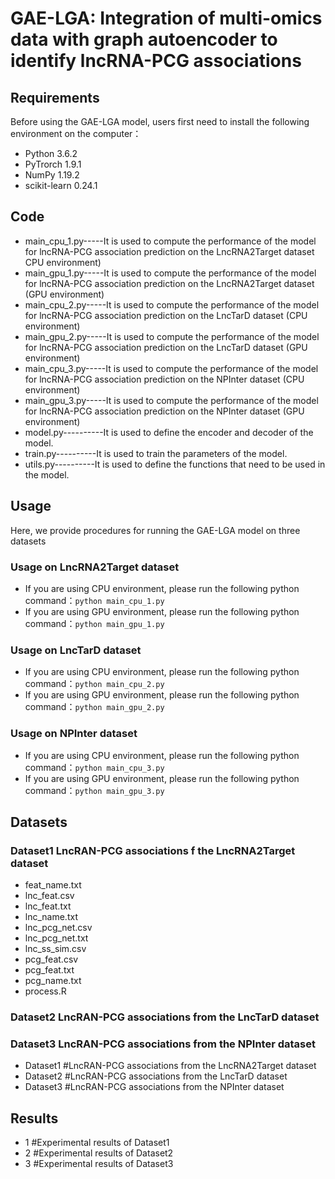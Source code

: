 # GAE-LGA: Integration of multi-omics data with graph autoencoder to identify lncRNA-PCG associations

## Requirements
Before using the GAE-LGA model, users first need to install the following environment on the computer：
  * Python 3.6.2
  * PyTrorch 1.9.1
  * NumPy 1.19.2
  * scikit-learn 0.24.1

## Code
  * main_cpu_1.py-----It is used to compute the performance of the model for lncRNA-PCG association prediction on the LncRNA2Target dataset CPU environment)
  * main_gpu_1.py-----It is used to compute the performance of the model for lncRNA-PCG association prediction on the LncRNA2Target dataset (GPU environment)
  * main_cpu_2.py-----It is used to compute the performance of the model for lncRNA-PCG association prediction on the LncTarD dataset (CPU environment)
  * main_gpu_2.py-----It is used to compute the performance of the model for lncRNA-PCG association prediction on the LncTarD dataset (GPU environment)
  * main_cpu_3.py-----It is used to compute the performance of the model for lncRNA-PCG association prediction on the NPInter dataset (CPU environment)
  * main_gpu_3.py-----It is used to compute the performance of the model for lncRNA-PCG association prediction on the NPInter dataset (GPU environment)
  * model.py----------It is used to define the encoder and decoder of the model.
  * train.py----------It is used to train the parameters of the model.
  * utils.py----------It is used to define the functions that need to be used in the model.

## Usage
Here, we provide procedures for running the GAE-LGA model on three datasets
### Usage on LncRNA2Target dataset
  * If you are using CPU environment, please run the following python command：```python main_cpu_1.py```
  * If you are using GPU environment, please run the following python command：```python main_gpu_1.py```
### Usage on LncTarD dataset
  * If you are using CPU environment, please run the following python command：```python main_cpu_2.py```
  * If you are using GPU environment, please run the following python command：```python main_gpu_2.py```
### Usage on NPInter dataset
  * If you are using CPU environment, please run the following python command：```python main_cpu_3.py```
  * If you are using GPU environment, please run the following python command：```python main_gpu_3.py```

## Datasets
### Dataset1 LncRAN-PCG associations f the LncRNA2Target dataset
  * feat_name.txt   
  * lnc_feat.csv
  * lnc_feat.txt
  * lnc_name.txt
  * lnc_pcg_net.csv
  * lnc_pcg_net.txt
  * lnc_ss_sim.csv
  * pcg_feat.csv
  * pcg_feat.txt
  * pcg_name.txt
  * process.R
### Dataset2 LncRAN-PCG associations from the LncTarD dataset
### Dataset3 LncRAN-PCG associations from the NPInter dataset
  * Dataset1   #LncRAN-PCG associations from the LncRNA2Target dataset
  * Dataset2   #LncRAN-PCG associations from the LncTarD dataset
  * Dataset3   #LncRAN-PCG associations from the NPInter dataset

## Results
 * 1    #Experimental results of Dataset1
 * 2    #Experimental results of Dataset2
 * 3    #Experimental results of Dataset3



